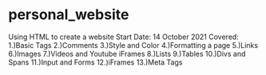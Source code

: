 # personal_website
Using HTML to create a website
Start Date: 14 October 2021
Covered:
1.)Basic Tags
2.)Comments
3.)Style and Color
4.)Formatting a page
5.)Links
6.)Images
7.)Videos and Youtube iFrames
8.)Lists
9.)Tables
10.)Divs and Spans
11.)Input and Forms
12.)iFrames
13.)Meta Tags